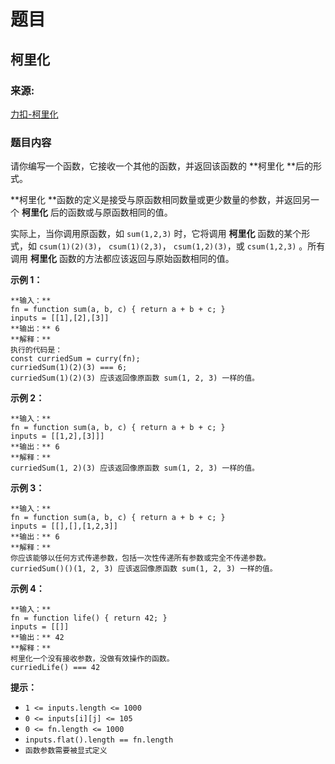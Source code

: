 # 题目

## 柯里化

### 来源:

[力扣-柯里化](https://leetcode.cn/problems/curry/)

### 题目内容

请你编写一个函数，它接收一个其他的函数，并返回该函数的  **柯里化  **后的形式。

**柯里化  **函数的定义是接受与原函数相同数量或更少数量的参数，并返回另一个 **柯里化** 后的函数或与原函数相同的值。

实际上，当你调用原函数，如 `sum(1,2,3)` 时，它将调用 **柯里化** 函数的某个形式，如 `csum(1)(2)(3)`，
`csum(1)(2,3)`， `csum(1,2)(3)`，或 `csum(1,2,3)` 。所有调用 **柯里化**
函数的方法都应该返回与原始函数相同的值。



**示例 1：**

    
    
    **输入：**
    fn = function sum(a, b, c) { return a + b + c; }
    inputs = [[1],[2],[3]]
    **输出：** 6
    **解释：**
    执行的代码是：
    const curriedSum = curry(fn);
    curriedSum(1)(2)(3) === 6;
    curriedSum(1)(2)(3) 应该返回像原函数 sum(1, 2, 3) 一样的值。
    

**示例 2：**

    
    
    **输入：**
    fn = function sum(a, b, c) { return a + b + c; }
    inputs = [[1,2],[3]]]
    **输出：** 6
    **解释：**
    curriedSum(1, 2)(3) 应该返回像原函数 sum(1, 2, 3) 一样的值。

**示例 3：**

    
    
    **输入：**
    fn = function sum(a, b, c) { return a + b + c; }
    inputs = [[],[],[1,2,3]]
    **输出：** 6
    **解释：**
    你应该能够以任何方式传递参数，包括一次性传递所有参数或完全不传递参数。
    curriedSum()()(1, 2, 3) 应该返回像原函数 sum(1, 2, 3) 一样的值。
    

**示例 4：**

    
    
    **输入：**
    fn = function life() { return 42; }
    inputs = [[]]
    **输出：** 42
    **解释：**
    柯里化一个没有接收参数，没做有效操作的函数。
    curriedLife() === 42
    



**提示：**

  * `1 <= inputs.length <= 1000`
  * `0 <= inputs[i][j] <= 105`
  * `0 <= fn.length <= 1000`
  * `inputs.flat().length == fn.length`
  * `函数参数需要被显式定义`


